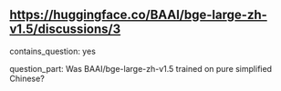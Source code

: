 ## https://huggingface.co/BAAI/bge-large-zh-v1.5/discussions/3

contains_question: yes

question_part: 
Was BAAI/bge-large-zh-v1.5  trained on pure simplified Chinese?